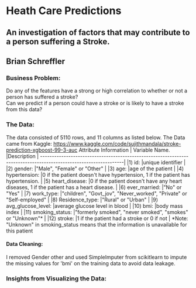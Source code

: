 # Heath Care Predictions

## An investigation of factors that may contribute to a person suffering a Stroke.

## Brian Schreffler

### Business Problem: 
Do any of the features have a strong or high correlation to whether or not a person has suffered a stroke?  
Can we predict if a person could have a stroke or is likely to have a stroke from this data?

### The Data:
The data consisted of 5110 rows, and 11 columns as listed below. The Data came from Kaggle: https://www.kaggle.com/code/sujithmandala/stroke-prediction-xgboost-99-3-auc
Attribute Information
| Variable Name.        |Description                                                                                                               |
-----------------------------------------------------------------------------------------------------------------|
|1) id:                 |unique identifier                                                                       |
|2) gender:             |"Male", "Female" or "Other"                                                             |
|3) age:                |age of the patient                                                                      |
|4) hypertension:       |0 if the patient doesn't have hypertension, 1 if the patient has hypertension.          |
|5) heart_disease:      |0 if the patient doesn't have any heart diseases, 1 if the patient has a heart disease. |
|6) ever_married:       |"No" or "Yes"                                                                           |
|7) work_type:          |"children", "Govt_jov", "Never_worked", "Private" or "Self-employed"                    |
|8) Residence_type:     |"Rural" or "Urban"                                                                      |
|9) avg_glucose_level:  |average glucose level in blood                                                          |
|10) bmi:               |body mass index                                                                         |
|11) smoking_status:    |"formerly smoked", "never smoked", "smokes" or "Unknown"*                               |
|12) stroke:            |1 if the patient had a stroke or 0 if not                                               |
*Note: "Unknown" in smoking_status means that the information is unavailable for this patient                    

#### Data Cleaning:
I removed Gender other and used SimpleImputer from scikitlearn to impute the missing values for 'bmi' on the training data to avoid data leakage.

### Insights from Visualizing the Data:

